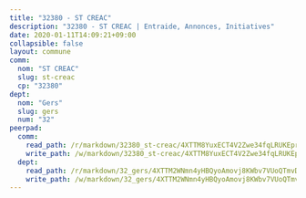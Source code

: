 ```yaml
---
title: "32380 - ST CREAC"
description: "32380 - ST CREAC | Entraide, Annonces, Initiatives"
date: 2020-01-11T14:09:21+09:00
collapsible: false
layout: commune
comm:
  nom: "ST CREAC"
  slug: st-creac
  cp: "32380"
dept:
  nom: "Gers"
  slug: gers
  num: "32"
peerpad:
  comm:
    read_path: /r/markdown/32380_st-creac/4XTTM8YuxECT4V2Zwe34fqLRUKEprLj1Lr1UT8Hf1cvrhX64Z
    write_path: /w/markdown/32380_st-creac/4XTTM8YuxECT4V2Zwe34fqLRUKEprLj1Lr1UT8Hf1cvrhX64Z-K3TgV4LpDDtibzs2mAwwyWDmp9VcB4Cz4ed65C7adhGqABQEmTe4QR4d3Gs1vmVvh8uqA9ymX6hCwiArD9FzEhyv4joLPyaVpvcGXXTyyGizZXA61MSLNBJqPvwKFoiG1GypRYQH
  dept:
    read_path: /r/markdown/32_gers/4XTTM2WNmn4yHBQyoAmovj8KWbv7VUoQTmvDpdT3o124AgWEe
    write_path: /w/markdown/32_gers/4XTTM2WNmn4yHBQyoAmovj8KWbv7VUoQTmvDpdT3o124AgWEe-K3TgUpYJfQLfW5uoLbdwErZNx29AEkCAso1EvCZzqaD3z7aQWWvGchjPJifpsj2b2MrnxAXUWCQXyv6K9rEMDPiEmuqTRE8ziuYLh1MUbtQUwwoYxV2abqSdJr66fFRHJZtY62y8
---
```


